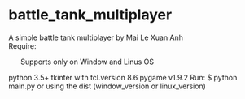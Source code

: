 # battle_tank_multiplayer
A simple battle tank multiplayer by Mai Le Xuan Anh<br/>
Require:<br/>
  <ul>Supports only on Window and Linus OS</ul>
  python 3.5+
  tkinter with tcl.version 8.6
  pygame v1.9.2
Run:
  $ python main.py
  or using the dist (window_version or linux_version)
